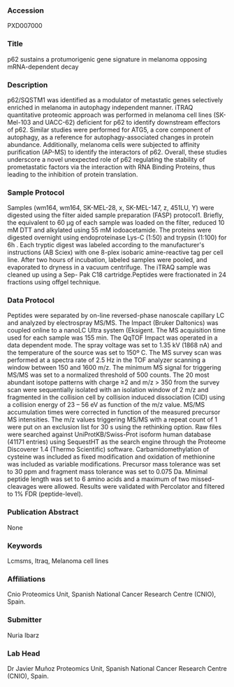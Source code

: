 ### Accession
PXD007000

### Title
p62 sustains a protumorigenic gene signature in melanoma opposing mRNA-dependent decay

### Description
p62/SQSTM1 was identified as a modulator of metastatic genes selectively enriched in melanoma in autophagy independent manner. iTRAQ quantitative proteomic approach was performed in melanoma cell lines (SK-Mel-103 and UACC-62) deficient for p62 to identify downstream effectors of p62. Similar studies were performed for ATG5, a core component of autophagy, as a reference for autophagy-associated changes in protein abundance. Additionally, melanoma cells were subjected to affinity purification (AP-MS) to identify the interactors of p62. Overall, these studies underscore a novel unexpected role of p62 regulating the stability of prometastatic factors via the interaction with RNA Binding Proteins, thus leading to the inhibition of protein translation.

### Sample Protocol
Samples (wm164, wm164, SK-MEL-28, x, SK-MEL-147, z, 451LU, Y) were digested using the filter aided sample preparation (FASP) protocol1. Briefly, the equivalent to 60 µg of each sample was loaded on the filter, reduced 10 mM DTT  and alkylated using 55 mM iodoacetamide. The proteins were digested overnight using endoproteinase Lys-C (1:50) and trypsin (1:100) for 6h . Each tryptic digest was labeled according to the manufacturer's instructions (AB Sciex) with one 8-plex isobaric amine-reactive tag per cell line. After two hours of incubation, labeled samples were pooled, and evaporated to dryness in a vacuum centrifuge. The iTRAQ sample was cleaned up using a Sep- Pak C18 cartridge.Peptides were fractionated in 24 fractions using offgel technique.

### Data Protocol
Peptides were separated by on-line reversed-phase nanoscale capillary LC and analyzed by electrospray MS/MS. The Impact (Bruker Daltonics) was coupled online to a nanoLC Ultra system (Eksigent. The MS acquisition time used for each sample was 155 min. The QqTOF Impact was operated in a data dependent mode. The spray voltage was set to 1.35 kV (1868 nA) and the temperature of the source was set to 150º C. The MS survey scan was performed at a spectra rate of 2.5 Hz in the TOF analyzer scanning a window between 150 and 1600 m/z. The minimum MS signal for triggering MS/MS was set to a normalized threshold of 500 counts. The 20 most abundant isotope patterns with charge ≥2 and m/z > 350 from the survey scan were sequentially isolated with an isolation window of 2 m/z and fragmented in the collision cell by collision induced dissociation (CID) using a collision energy of 23 – 56 eV  as function of the m/z value. MS/MS accumulation times were corrected in function of the measured precursor MS intensities. The m/z values triggering MS/MS with a repeat count of 1 were put on an exclusion list for 30 s using the rethinking option. Raw files were searched against UniProtKB/Swiss-Prot isoform human database (41171 entries) using SequestHT as the search engine through the Proteome Discoverer 1.4 (Thermo Scientific) software. Carbamidomethylation of cysteine was included as fixed modification and oxidation of methionine was included as variable modifications. Precursor mass tolerance was set to 30 ppm and fragment mass tolerance was set to 0.075 Da. Minimal peptide length was set to 6 amino acids and a maximum of two missed-cleavages were allowed. Results were validated with Percolator and filtered to 1% FDR (peptide-level).

### Publication Abstract
None

### Keywords
Lcmsms, Itraq, Melanoma cell lines

### Affiliations
Cnio
Proteomics Unit, Spanish National Cancer Research Centre (CNIO), Spain.

### Submitter
Nuria Ibarz

### Lab Head
Dr Javier Muñoz
Proteomics Unit, Spanish National Cancer Research Centre (CNIO), Spain.


